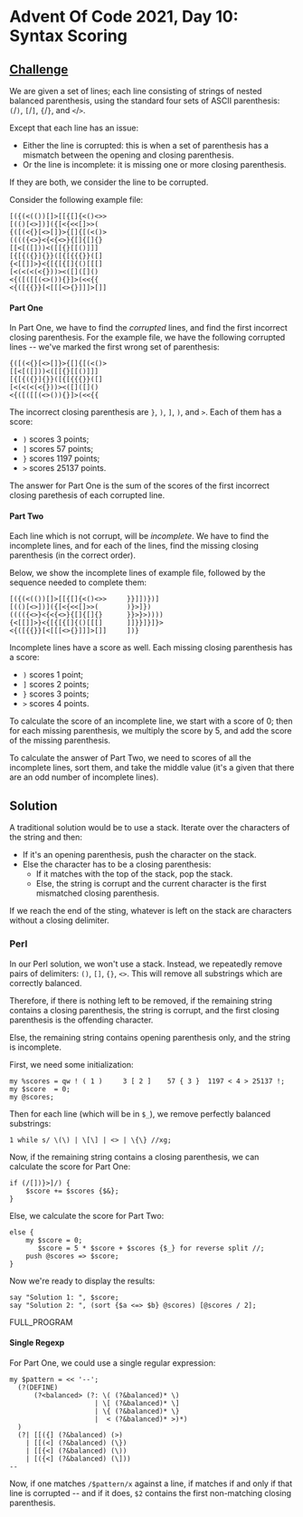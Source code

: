 # Advent Of Code 2021, Day 10: Syntax Scoring

## [Challenge](https://adventofcode.com/2021/day/10)


We are given a set of lines; each line consisting of strings
of nested balanced parenthesis, using the standard four sets of ASCII
parenthesis: `(`/`)`, `[`/`]`, `{`/`}`, and `<`/`>`.

Except that each line has an issue:

* Either the line is corrupted: this is when a set of parenthesis
  has a mismatch between the opening and closing parenthesis.
* Or the line is incomplete: it is missing one or more closing parenthesis.

If they are both, we consider the line to be corrupted.

Consider the following example file:

~~~~
[({(<(())[]>[[{[]{<()<>>
[(()[<>])]({[<{<<[]>>(
{([(<{}[<>[]}>{[]{[(<()>
(((({<>}<{<{<>}{[]{[]{}
[[<[([]))<([[{}[[()]]]
[{[{({}]{}}([{[{{{}}([]
{<[[]]>}<{[{[{[]{()[[[]
[<(<(<(<{}))><([]([]()
<{([([[(<>()){}]>(<<{{
<{([{{}}[<[[[<>{}]]]>[]]
~~~~

#### Part One

In Part One, we have to find the *corrupted* lines, and find the
first incorrect closing parenthesis. For the example file, we
have the following corrupted lines -- we've marked the first
wrong set of parenthesis:

<pre class = 'corrupted' markdown = 1>
<code>{([(<{}<span class = 'incorrect'>[</span><>[]<span class = 'incorrect'>}</span>>{[]{[(<()>
[[<<span class = 'incorrect'>[</span>([])<span class = 'incorrect'>)</span><([[{}[[()]]]
[{[{<span class = 'incorrect'>(</span>{}<span class = 'incorrect'>]</span>{}}([{[{{{}}([]
[<(<(<(<span class = 'incorrect'><</span>{}<span class = 'incorrect'>)</span>)><([]([]()
<{([(<span class = 'incorrect'>[</span>[(<>()){}]<span class = 'incorrect'>></span>(<<{<span>{</span>
</code></pre>


The incorrect closing parenthesis are `}`, `)`, `]`, `)`, and `>`.
Each of them has a score:

* `)` scores 3 points;
* `]` scores 57 points;
* `}` scores 1197 points;
* `>` scores 25137 points.

The answer for Part One is the sum of the scores of the first incorrect
closing parethesis of each corrupted line.

#### Part Two

Each line which is not corrupt, will be *incomplete*. We have to find
the incomplete lines, and for each of the lines, find the missing
closing parenthesis (in the correct order).

Below, we show the incomplete lines of example file, followed by
the sequence needed to complete them:

<pre class = 'corrupted' markdown = 1>
<code>[({(<(())[]>[[{[]{<()<>>     <span class = 'incorrect'>}}]])})]</span>
[(()[<>])]({[<{<<[]>>(       <span class = 'incorrect'>)}>]})</span>
(((({<>}<{<{<>}{[]{[]{}      <span class = 'incorrect'>}}>}>))))</span>
{<[[]]>}<{[{[{[]{()[[[]      <span class = 'incorrect'>]]}}]}]}></span>
<{([{{}}[<[[[<>{}]]]>[]]     <span class = 'incorrect'>])}</span>
</code></pre>

Incomplete lines have a score as well. Each missing closing parenthesis
has a score:

* `)` scores 1 point;
* `]` scores 2 points;
* `}` scores 3 points;
* `>` scores 4 points.

To calculate the score of an incomplete line, we start with a 
score of 0; then for each missing parenthesis, we multiply the
score by 5, and add the score of the missing parenthesis.

To calculate the answer of Part Two, we need to scores of all
the incomplete lines, sort them, and take the middle value
(it's a given that there are an odd number of incomplete lines).

## Solution

A traditional solution would be to use a stack. Iterate over the
characters of the string and then:

* If it's an opening parenthesis, push the character on the stack.
* Else the character has to be a closing parenthesis:
    * If it matches with the top of the stack, pop the stack.
    * Else, the string is corrupt and the current character is
      the first mismatched closing parenthesis.

If we reach the end of the sting, whatever is left on the stack
are characters without a closing delimiter.

### Perl

<!-- % no mathjax -->

In our Perl solution, we won't use a stack. Instead, we repeatedly
remove pairs of delimiters: `()`, `[]`, `{}`, `<>`. This will
remove all substrings which are correctly balanced. 

Therefore, if there is nothing left to be removed, if the remaining
string contains a closing parenthesis, the string is corrupt, and
the first closing parenthesis is the offending character.

Else, the remaining string contains opening parenthesis only, and 
the string is incomplete. 

First, we need some initialization:

~~~~
my %scores = qw ! ( 1 )     3 [ 2 ]    57 { 3 }  1197 < 4 > 25137 !;
my $score  = 0;
my @scores;
~~~~

Then for each line (which will be in `$_`), we remove perfectly
balanced substrings:

~~~~
1 while s/ \(\) | \[\] | <> | \{\} //xg;
~~~~

Now, if the remaining string contains a closing parenthesis, 
we can calculate the score for Part One:

~~~~
if (/[])}>]/) {
    $score += $scores {$&};
}
~~~~

Else, we calculate the score for Part Two:

~~~~
else {
    my $score = 0;
       $score = 5 * $score + $scores {$_} for reverse split //;
    push @scores => $score;
}
~~~~


Now we're ready to display the results:

~~~~
say "Solution 1: ", $score;
say "Solution 2: ", (sort {$a <=> $b} @scores) [@scores / 2];
~~~~

FULL_PROGRAM

#### Single Regexp

For Part One, we could use a single regular expression:

~~~~
my $pattern = << '--';
  (?(DEFINE)
      (?<balanced> (?: \( (?&balanced)* \)
                     | \[ (?&balanced)* \]
                     | \{ (?&balanced)* \}
                     |  < (?&balanced)* >)*)
  )
  (?| [[({] (?&balanced) (>)
    | [[(<] (?&balanced) (\})
    | [[{<] (?&balanced) (\))
    | [({<] (?&balanced) (\]))
--
~~~~

Now, if one matches `/$pattern/x` against a line, if matches if and
only if that line is corrupted -- and if it does, `$2` contains the
first non-matching closing parenthesis.
